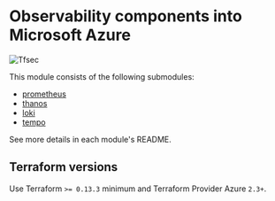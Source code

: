 # Observability components into Microsoft Azure

![Tfsec](https://github.com/nlamirault/terraform-azurerm-observability/workflows/Tfsec/badge.svg)

This module consists of the following submodules:

- [prometheus](https://github.com/nlamirault/terraform-azure-observability/tree/master/modules/prometheus)
- [thanos](https://github.com/nlamirault/terraform-azure-observability/tree/master/modules/thanos)
- [loki](https://github.com/nlamirault/terraform-azure-observability/tree/master/modules/loki)
- [tempo](https://github.com/nlamirault/terraform-azure-observability/tree/master/modules/tempo)

See more details in each module's README.

## Terraform versions

Use Terraform `>= 0.13.3` minimum and Terraform Provider Azure `2.3+`.
